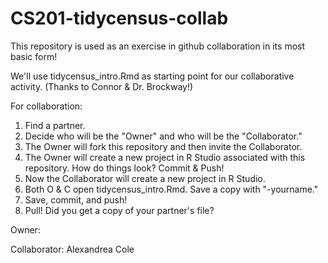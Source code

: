 # CS201-tidycensus-collab

This repository is used as an exercise in github collaboration in its most basic form!

We'll use tidycensus_intro.Rmd as starting point for our collaborative activity. (Thanks to Connor & Dr. Brockway!)

For collaboration:

1. Find a partner.
2. Decide who will be the "Owner" and who will be the "Collaborator."
3. The Owner will fork this repository and then invite the Collaborator.
4. The Owner will create a new project in R Studio associated with this repository. How do things look? Commit & Push!
5. Now the Collaborator will create a new project in R Studio.
6. Both O & C open tidycensus_intro.Rmd. Save a copy with "-yourname."
7. Save, commit, and push!
8. Pull! Did you get a copy of your partner's file?

Owner:

Collaborator: Alexandrea Cole 
